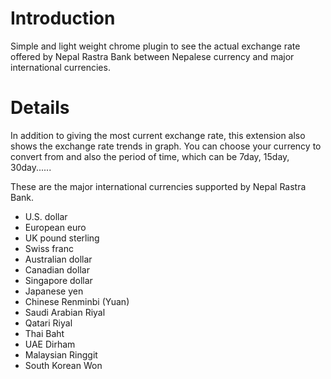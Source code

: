 # Introduction #
Simple and light weight chrome plugin to see the actual exchange rate offered by Nepal Rastra Bank between Nepalese currency and major international currencies.

# Details #

In addition to giving the most current exchange rate, this extension also shows the exchange rate trends in graph. You can choose your currency to convert from and also the period of time, which can be 7day, 15day, 30day......

These are the major international currencies supported by Nepal Rastra Bank.

  * U.S. dollar
  * European euro
  * UK pound sterling
  * Swiss franc
  * Australian dollar
  * Canadian dollar
  * Singapore dollar
  * Japanese yen
  * Chinese Renminbi (Yuan)
  * Saudi Arabian Riyal
  * Qatari Riyal
  * Thai Baht
  * UAE Dirham
  * Malaysian Ringgit
  * South Korean Won